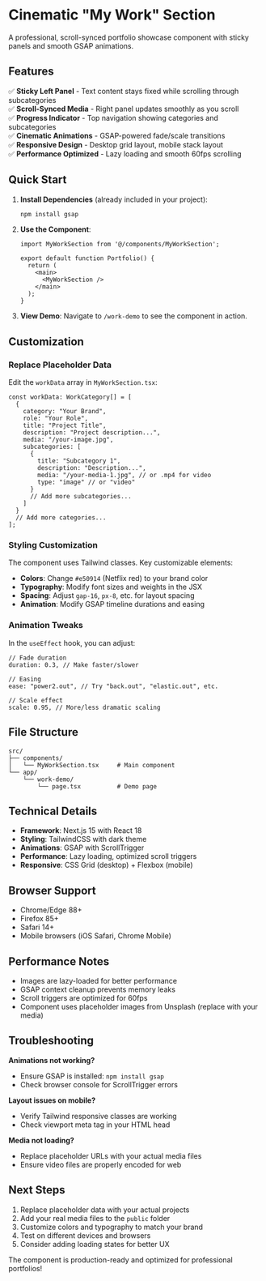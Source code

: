 # Cinematic "My Work" Section

A professional, scroll-synced portfolio showcase component with sticky panels and smooth GSAP animations.

## Features

✅ **Sticky Left Panel** - Text content stays fixed while scrolling through subcategories  
✅ **Scroll-Synced Media** - Right panel updates smoothly as you scroll  
✅ **Progress Indicator** - Top navigation showing categories and subcategories  
✅ **Cinematic Animations** - GSAP-powered fade/scale transitions  
✅ **Responsive Design** - Desktop grid layout, mobile stack layout  
✅ **Performance Optimized** - Lazy loading and smooth 60fps scrolling  

## Quick Start

1. **Install Dependencies** (already included in your project):
   ```bash
   npm install gsap
   ```

2. **Use the Component**:
   ```tsx
   import MyWorkSection from '@/components/MyWorkSection';

   export default function Portfolio() {
     return (
       <main>
         <MyWorkSection />
       </main>
     );
   }
   ```

3. **View Demo**:
   Navigate to `/work-demo` to see the component in action.

## Customization

### Replace Placeholder Data

Edit the `workData` array in `MyWorkSection.tsx`:

```tsx
const workData: WorkCategory[] = [
  {
    category: "Your Brand",
    role: "Your Role",
    title: "Project Title",
    description: "Project description...",
    media: "/your-image.jpg",
    subcategories: [
      {
        title: "Subcategory 1",
        description: "Description...",
        media: "/your-media-1.jpg", // or .mp4 for video
        type: "image" // or "video"
      }
      // Add more subcategories...
    ]
  }
  // Add more categories...
];
```

### Styling Customization

The component uses Tailwind classes. Key customizable elements:

- **Colors**: Change `#e50914` (Netflix red) to your brand color
- **Typography**: Modify font sizes and weights in the JSX
- **Spacing**: Adjust `gap-16`, `px-8`, etc. for layout spacing
- **Animation**: Modify GSAP timeline durations and easing

### Animation Tweaks

In the `useEffect` hook, you can adjust:

```tsx
// Fade duration
duration: 0.3, // Make faster/slower

// Easing
ease: "power2.out", // Try "back.out", "elastic.out", etc.

// Scale effect
scale: 0.95, // More/less dramatic scaling
```

## File Structure

```
src/
├── components/
│   └── MyWorkSection.tsx     # Main component
└── app/
    └── work-demo/
        └── page.tsx          # Demo page
```

## Technical Details

- **Framework**: Next.js 15 with React 18
- **Styling**: TailwindCSS with dark theme
- **Animations**: GSAP with ScrollTrigger
- **Performance**: Lazy loading, optimized scroll triggers
- **Responsive**: CSS Grid (desktop) + Flexbox (mobile)

## Browser Support

- Chrome/Edge 88+
- Firefox 85+
- Safari 14+
- Mobile browsers (iOS Safari, Chrome Mobile)

## Performance Notes

- Images are lazy-loaded for better performance
- GSAP context cleanup prevents memory leaks
- Scroll triggers are optimized for 60fps
- Component uses placeholder images from Unsplash (replace with your media)

## Troubleshooting

**Animations not working?**
- Ensure GSAP is installed: `npm install gsap`
- Check browser console for ScrollTrigger errors

**Layout issues on mobile?**
- Verify Tailwind responsive classes are working
- Check viewport meta tag in your HTML head

**Media not loading?**
- Replace placeholder URLs with your actual media files
- Ensure video files are properly encoded for web

## Next Steps

1. Replace placeholder data with your actual projects
2. Add your real media files to the `public` folder
3. Customize colors and typography to match your brand
4. Test on different devices and browsers
5. Consider adding loading states for better UX

The component is production-ready and optimized for professional portfolios!
